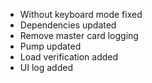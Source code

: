 - Without keyboard mode fixed
- Dependencies updated
- Remove master card logging
- Pump updated
- Load verification added
- UI log added